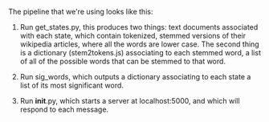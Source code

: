The pipeline that we're using looks like this:

1. Run get_states.py, this produces two things: text documents associated with each state, which contain tokenized, stemmed versions of their wikipedia articles, where all the words are lower case. The second thing is a dictionary (stem2tokens.js) associating to each stemmed word, a list of all of the possible words that can be stemmed to that word.

2. Run sig_words, which outputs a dictionary associating to each state a list of its most significant word.

3. Run __init__.py, which starts a server at localhost:5000, and which will respond to each message.
